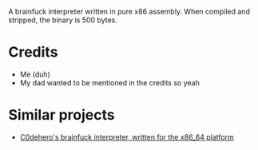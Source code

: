 A brainfuck interpreter written in pure x86 assembly. When compiled and stripped, the binary is 500 bytes.

# Credits
- Me (duh)
- My dad wanted to be mentioned in the credits so yeah

# Similar projects
- [C0dehero's brainfuck interpreter, written for the x86_64 platform](https://github.com/C0DEHERO/brainfuck.asm)
